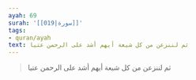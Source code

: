 ```yaml
---
ayah: 69
surah: '[[019|سورة]]'
tags:
- quran/ayah
text: ثم لننزعن من كل شيعة أيهم أشد على الرحمن عتيا
---
```

> ثم لننزعن من كل شيعة أيهم أشد على الرحمن عتيا
